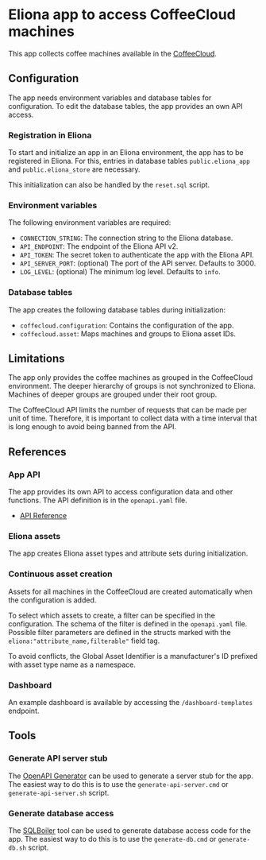 # Eliona app to access CoffeeCloud machines

This app collects coffee machines available in the [CoffeeCloud](https://www.scanomat.com/coffeecloud/).

## Configuration

The app needs environment variables and database tables for configuration. To edit the database tables, the app provides an own API access.

### Registration in Eliona

To start and initialize an app in an Eliona environment, the app has to be registered in Eliona. For this, entries in database tables `public.eliona_app` and `public.eliona_store` are necessary.

This initialization can also be handled by the `reset.sql` script.

### Environment variables

The following environment variables are required:

* `CONNECTION_STRING`: The connection string to the Eliona database.
* `API_ENDPOINT`: The endpoint of the Eliona API v2.
* `API_TOKEN`: The secret token to authenticate the app with the Eliona API.
* `API_SERVER_PORT`: (optional) The port of the API server. Defaults to 3000.
* `LOG_LEVEL`: (optional) The minimum log level. Defaults to `info`.

### Database tables

The app creates the following database tables during initialization:

* `coffecloud.configuration`: Contains the configuration of the app.
* `coffecloud.asset`: Maps machines and groups to Eliona asset IDs.

## Limitations

The app only provides the coffee machines as grouped in the CoffeeCloud environment. The deeper hierarchy of groups is not synchronized to Eliona. Machines of deeper groups are grouped under their root group.

The CoffeeCloud API limits the number of requests that can be made per unit of time. Therefore, it is important to collect data with a time interval that is long enough to avoid being banned from the API.

## References

### App API

The app provides its own API to access configuration data and other functions. The API definition is in the `openapi.yaml` file.

* [API Reference](https://eliona-smart-building-assistant.github.io/open-api-docs/?https://raw.githubusercontent.com/eliona-smart-building-assistant/coffeecloud-app/develop/openapi.yaml)

### Eliona assets

The app creates Eliona asset types and attribute sets during initialization.

### Continuous asset creation

Assets for all machines in the CoffeeCloud are created automatically when the configuration is added.

To select which assets to create, a filter can be specified in the configuration. The schema of the filter is defined in the `openapi.yaml` file. Possible filter parameters are defined in the structs marked with the `eliona:"attribute_name,filterable"` field tag.

To avoid conflicts, the Global Asset Identifier is a manufacturer's ID prefixed with asset type name as a namespace.

### Dashboard

An example dashboard is available by accessing the `/dashboard-templates` endpoint.

## Tools

### Generate API server stub

The [OpenAPI Generator](https://openapi-generator.tech/docs/generators/openapi-yaml) can be used to generate a server stub for the app. The easiest way to do this is to use the `generate-api-server.cmd` or `generate-api-server.sh` script.

### Generate database access

The [SQLBoiler](https://github.com/volatiletech/sqlboiler) tool can be used to generate database access code for the app. The easiest way to do this is to use the `generate-db.cmd` or `generate-db.sh` script.
